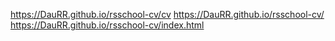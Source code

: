 https://DauRR.github.io/rsschool-cv/cv
https://DauRR.github.io/rsschool-cv/
https://DauRR.github.io/rsschool-cv/index.html
